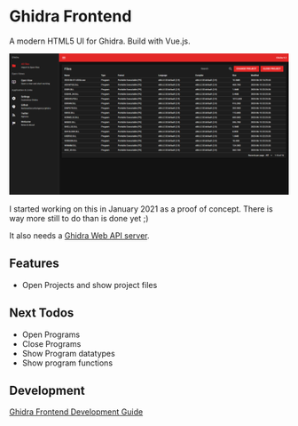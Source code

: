 # Ghidra Frontend

A modern HTML5 UI for Ghidra. Build with Vue.js.

![Screenshot](doc/screenshot.png)

I started working on this in January 2021 as a proof of concept. There is way more still to do than is done yet ;)

It also needs a [Ghidra Web API server](https://github.com/yetmorecode/ghidra-rest).

## Features

* Open Projects and show project files

## Next Todos

* Open Programs
* Close Programs
* Show Program datatypes
* Show program functions

## Development

[Ghidra Frontend Development Guide](doc/development.md)
